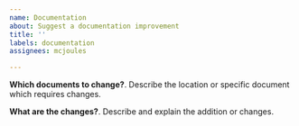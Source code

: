 ```yaml
---
name: Documentation
about: Suggest a documentation improvement
title: ''
labels: documentation
assignees: mcjoules

---
```


**Which documents to change?**. 
Describe the location or specific document which requires changes. 

**What are the changes?**. 
Describe and explain the addition or changes.
